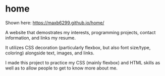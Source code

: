 # home 
Shown here: https://maxb6299.github.io/home/ 

A website that demostrates my interests, programming projects, contact information, and links my resume. 

It utilizes CSS decoration (particularly flexbox, but also font size/type, coloring) alongside text, images, and links. 

I made this project to practice my CSS (mainly flexbox) and HTML skills as well as to allow people to get to know more about me. 

